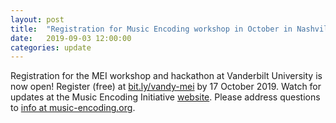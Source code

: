 ```yaml
---
layout: post
title:  "Registration for Music Encoding workshop in October in Nashville, TN"
date:   2019-09-03 12:00:00
categories: update
---
```


Registration for the MEI workshop and hackathon at Vanderbilt University is now open! Register (free) at [bit.ly/vandy-mei](http://bit.ly/vandy-mei) by 17 October 2019. Watch for updates at the Music Encoding Initiative [website](https://music-encoding.org/). Please address questions to [info at music-encoding.org](mailto:workshop2019@music-encoding.org).
